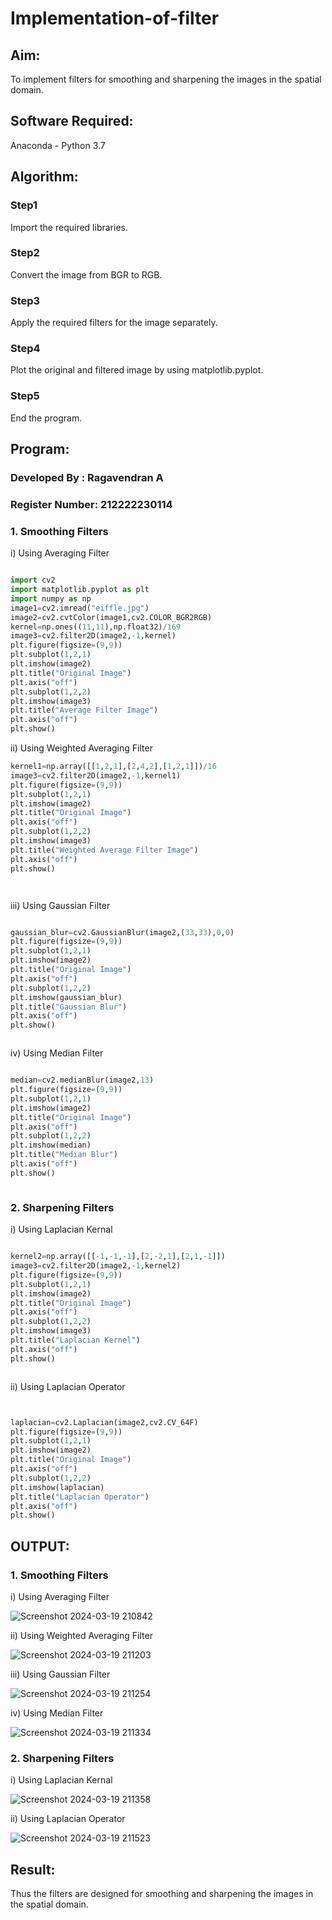 # Implementation-of-filter
## Aim:
To implement filters for smoothing and sharpening the images in the spatial domain.

## Software Required:
Anaconda - Python 3.7

## Algorithm:
### Step1
Import the required libraries.


### Step2
Convert the image from BGR to RGB.


### Step3
Apply the required filters for the image separately.


### Step4
Plot the original and filtered image by using matplotlib.pyplot.


### Step5
End the program.


## Program:
### Developed By   : Ragavendran A
### Register Number: 212222230114
### 1. Smoothing Filters

i) Using Averaging Filter
```Python

import cv2
import matplotlib.pyplot as plt
import numpy as np
image1=cv2.imread("eiffle.jpg")
image2=cv2.cvtColor(image1,cv2.COLOR_BGR2RGB)
kernel=np.ones((11,11),np.float32)/169
image3=cv2.filter2D(image2,-1,kernel)
plt.figure(figsize=(9,9))
plt.subplot(1,2,1)
plt.imshow(image2)
plt.title("Original Image")
plt.axis("off")
plt.subplot(1,2,2)
plt.imshow(image3)
plt.title("Average Filter Image")
plt.axis("off")
plt.show()

```
ii) Using Weighted Averaging Filter
```Python
kernel1=np.array([[1,2,1],[2,4,2],[1,2,1]])/16
image3=cv2.filter2D(image2,-1,kernel1)
plt.figure(figsize=(9,9))
plt.subplot(1,2,1)
plt.imshow(image2)
plt.title("Original Image")
plt.axis("off")
plt.subplot(1,2,2)
plt.imshow(image3)
plt.title("Weighted Average Filter Image")
plt.axis("off")
plt.show()




```
iii) Using Gaussian Filter
```Python

gaussian_blur=cv2.GaussianBlur(image2,(33,33),0,0)
plt.figure(figsize=(9,9))
plt.subplot(1,2,1)
plt.imshow(image2)
plt.title("Original Image")
plt.axis("off")
plt.subplot(1,2,2)
plt.imshow(gaussian_blur)
plt.title("Gaussian Blur")
plt.axis("off")
plt.show()



```

iv) Using Median Filter
```Python

median=cv2.medianBlur(image2,13)
plt.figure(figsize=(9,9))
plt.subplot(1,2,1)
plt.imshow(image2)
plt.title("Original Image")
plt.axis("off")
plt.subplot(1,2,2)
plt.imshow(median)
plt.title("Median Blur")
plt.axis("off")
plt.show()



```

### 2. Sharpening Filters
i) Using Laplacian Kernal
```Python

kernel2=np.array([[-1,-1,-1],[2,-2,1],[2,1,-1]])
image3=cv2.filter2D(image2,-1,kernel2)
plt.figure(figsize=(9,9))
plt.subplot(1,2,1)
plt.imshow(image2)
plt.title("Original Image")
plt.axis("off")
plt.subplot(1,2,2)
plt.imshow(image3)
plt.title("Laplacian Kernel")
plt.axis("off")
plt.show()



```
ii) Using Laplacian Operator
```Python


laplacian=cv2.Laplacian(image2,cv2.CV_64F)
plt.figure(figsize=(9,9))
plt.subplot(1,2,1)
plt.imshow(image2)
plt.title("Original Image")
plt.axis("off")
plt.subplot(1,2,2)
plt.imshow(laplacian)
plt.title("Laplacian Operator")
plt.axis("off")
plt.show()


```

## OUTPUT:
### 1. Smoothing Filters
i) Using Averaging Filter

![Screenshot 2024-03-19 210842](https://github.com/ragavanayyadurai/Implementation-of-filter/assets/118749557/0fb6cffa-5bea-4c4f-8afb-edd1370afba3)

ii) Using Weighted Averaging Filter

![Screenshot 2024-03-19 211203](https://github.com/ragavanayyadurai/Implementation-of-filter/assets/118749557/9b1d611e-856a-46a2-bc38-7f36b4df0d46)

iii) Using Gaussian Filter

![Screenshot 2024-03-19 211254](https://github.com/ragavanayyadurai/Implementation-of-filter/assets/118749557/f2a5756b-58e6-49c2-b7a3-774d74f39463)

iv) Using Median Filter

![Screenshot 2024-03-19 211334](https://github.com/ragavanayyadurai/Implementation-of-filter/assets/118749557/dce33fc4-6e5e-4986-8250-c8d69d85384a)


### 2. Sharpening Filters

i) Using Laplacian Kernal

![Screenshot 2024-03-19 211358](https://github.com/ragavanayyadurai/Implementation-of-filter/assets/118749557/68f6e75f-adb5-4244-8f1d-806c59fa2468)

ii) Using Laplacian Operator

![Screenshot 2024-03-19 211523](https://github.com/ragavanayyadurai/Implementation-of-filter/assets/118749557/60b8a510-cd06-440c-ad5b-bdc1cef4007e)

## Result:
Thus the filters are designed for smoothing and sharpening the images in the spatial domain.
